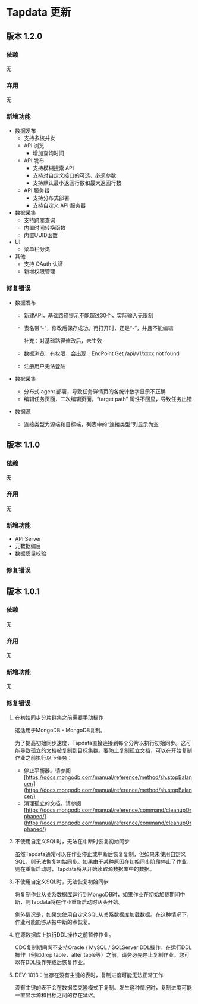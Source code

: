# Tapdata 更新

## 版本 1.2.0

### 依赖

无

### 弃用

无

### 新增功能

- 数据发布
    - 支持多核并发
    - API 浏览
        - 增加查询时间
    - API 发布
        - 支持模糊搜索 API
        - 支持对自定义接口的可选、必须参数
        - 支持默认最小返回行数和最大返回行数
    - API 服务器
        - 支持分布式部署
        - 支持自定义 API 服务器
- 数据采集
    - 支持跨库查询
    - 内置时间转换函数
    - 内置UUID函数
- UI
    - 菜单栏分类
- 其他
    - 支持 OAuth 认证
    - 新增权限管理

### 修复错误

- 数据发布
    - 新建API，基础路径提示不能超过30个，实际输入无限制
    - 表名带“-”，修改后保存成功。再打开时，还是“-”，并且不能编辑

        补充：对基础路径修改后，未生效

    - 数据浏览，有权限，会出现：EndPoint Get /api/v1/xxxx not found
    - 注册用户无法登陆


- 数据采集
    - 分布式 agent 部署，导致任务详情页的各统计数字显示不正确
    - 编辑任务页面，二次编辑页面，“target path” 属性不回显，导致任务出错
- 数据源
    - 连接类型为源端和目标端，列表中的“连接类型”列显示为空


## 版本 1.1.0

### 依赖

无

### 弃用

无

### 新增功能

- API Server
- 元数据编目
- 数据质量校验

### 修复错误

## 版本 1.0.1

### 依赖

无

### 弃用

无

### 新增功能

无

### 修复错误

1. 在初始同步分片群集之前需要手动操作

    这适用于MongoDB  -  MongoDB复制。

    为了提高初始同步速度，Tapdata直接连接到每个分片以执行初始同步。这可能导致孤立的文档被复制到目标集群。要防止复制孤立文档，可以在开始复制作业之前执行以下任务：

    - 停止平衡器。请参阅 [https://docs.mongodb.com/manual/reference/method/sh.stopBalancer/](https://docs.mongodb.com/manual/reference/method/sh.stopBalancer/)
    - 清理孤立的文档。请参阅 [https://docs.mongodb.com/manual/reference/command/cleanupOrphaned/](https://docs.mongodb.com/manual/reference/command/cleanupOrphaned/)

2. 不使用自定义SQL时，无法在中断时恢复初始同步

    虽然Tapdata通常可以在作业停止或中断后恢复复制，但如果未使用自定义SQL，则无法恢复初始同步。如果由于某种原因在初始同步阶段停止了作业，则在重新启动时，Tapdata将从开始读取源数据库中的数据。

3. 不使用自定义SQL时，无法恢复初始同步

    将复制作业从关系数据库运行到MongoDB时，如果作业在初始加载期间中断，则Tapdata将在作业重新启动时从头开始。

    例外情况是，如果您使用自定义SQL从关系数据库加载数据。在这种情况下，作业可能能够从被中断的点恢复。

4. 在源数据库上执行DDL操作之前暂停作业。

    CDC复制期间尚不支持Oracle / MySQL / SQLServer DDL操作。在运行DDL操作（例如drop table，alter table等）之前，请务必先停止复制作业。您可以在DDL操作完成后恢复作业。

5. DEV-1013：当存在没有主键的表时，复制进度可能无法正常工作

    没有主键的表不会在数据库克隆模式下复制。发生这种情况时，复制进度可能一直显示源和目标之间的存在延迟。